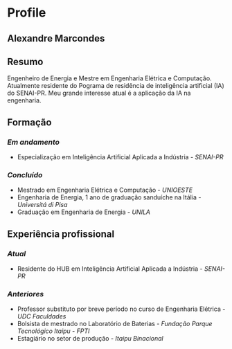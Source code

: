 # Profile
## Alexandre Marcondes

## Resumo
Engenheiro de Energia e Mestre em Engenharia Elétrica e Computação.
Atualmente residente do Pograma de residência de inteligência artificial (IA) do SENAI-PR.
Meu grande interesse atual é a aplicação da IA na engenharia.

## Formação
### _Em andamento_
* Especialização em Inteligência Artificial Aplicada a Indústria - _SENAI-PR_
### _Concluído_
* Mestrado em Engenharia Elétrica e Computação - _UNIOESTE_
* Engenharia de Energia, 1 ano de graduação sanduíche na Itália - _Universitá di Pisa_
* Graduação em Engenharia de Energia - _UNILA_

## Experiência profissional
### _Atual_
* Residente do HUB em Inteligência Artificial Aplicada a Indústria - _SENAI-PR_
### _Anteriores_
* Professor substituto por breve período no curso de Engenharia Elétrica - _UDC Faculdades_
* Bolsista de mestrado no Laboratório de Baterias - _Fundação Parque Tecnológico Itaipu - FPTI_
* Estagiário no setor de produção - _Itaipu Binacional_
